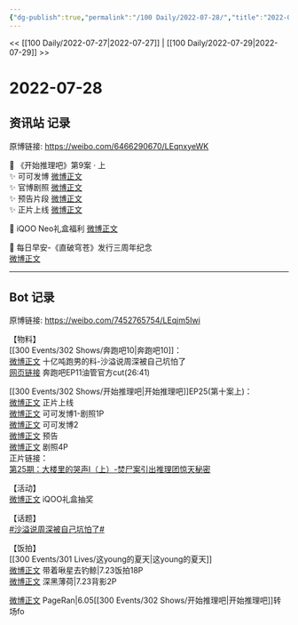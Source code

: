 ```yaml
---
{"dg-publish":true,"permalink":"/100 Daily/2022-07-28/","title":"2022-07-28","created":"2022-12-06T17:02:12.000+08:00","updated":"2023-01-09T17:24:39.446+08:00"}
---
```



<< [[100 Daily/2022-07-27\|2022-07-27]] | [[100 Daily/2022-07-29\|2022-07-29]] >>

# 2022-07-28

## 资讯站 记录

原博链接: https://weibo.com/6466290670/LEqnxyeWK

💫 《开始推理吧》第9案 · 上  
✨ 可可发博 [微博正文](https://m.weibo.cn/6466290670/4796150227667334)  
✨ 官博剧照 [微博正文](https://m.weibo.cn/6466290670/4796164703258895)  
✨ 预告片段 [微博正文](https://m.weibo.cn/6466290670/4796149901038250)  
✨ 正片上线 [微博正文](https://m.weibo.cn/6466290670/4796262429757950)

💫 iQOO Neo礼盒福利 [微博正文](https://m.weibo.cn/6466290670/4796340921697659)

💫 每日早安-《直破穹苍》发行三周年纪念  
[微博正文](https://m.weibo.cn/6466290670/4796116904970339)

---
## Bot 记录

原博链接: https://weibo.com/7452765754/LEqjm5Iwi

【物料】  
[[300 Events/302 Shows/奔跑吧10\|奔跑吧10]]：  
[微博正文](https://m.weibo.cn/5242381821/4796225037537189) 十亿吨跑男的料-沙溢说周深被自己坑怕了  
[网页链接](https://weibo.cn/sinaurl?u=https%3A%2F%2Fm.youtube.com%2Fwatch%3Fv%3DmE0NMqH4eqg) 奔跑吧EP11油管官方cut(26:41)

[[300 Events/302 Shows/开始推理吧\|开始推理吧]]EP25(第十案上)：  
[微博正文](https://m.weibo.cn/2162247381/4796259845541670) 正片上线  
[微博正文](https://m.weibo.cn/7736960489/4796145266853197) 可可发博1-剧照1P  
[微博正文](https://weibo.com/7736960489/LEoSTagKO) 可可发博2  
[微博正文](https://weibo.com/2162247381/LElb115Vh) 预告  
[微博正文](https://weibo.com/2162247381/LEllnoTTJ) 剧照4P  
正片链接：  
[第25期：大楼里的哭声Ⅰ（上）-焚尸案引出推理团惊天秘密](https://weibo.cn/sinaurl?u=http%3A%2F%2Fm.v.qq.com%2Fplay.html%3Fvid%3Dp0043oysbj8%26ptag%3D887)

【活动】  
[微博正文](https://weibo.com/6378846558/LEouQ78BN) iQOO礼盒抽奖

【话题】  
[#沙溢说周深被自己坑怕了#](https://s.weibo.com/weibo?q=%23%E6%B2%99%E6%BA%A2%E8%AF%B4%E5%91%A8%E6%B7%B1%E8%A2%AB%E8%87%AA%E5%B7%B1%E5%9D%91%E6%80%95%E4%BA%86%23)

【饭拍】  
[[300 Events/301 Lives/这young的夏天\|这young的夏天]]  
[微博正文](https://m.weibo.cn/3246571812/4796137464398891) 带着啾星去钓鲸|7.23饭拍18P  
[微博正文](https://m.weibo.cn/1055729542/4794572749671121) 深黑薄荷|7.23背影2P

[微博正文](https://m.weibo.cn/7633014126/4796167580555749) PageRan|6.05[[300 Events/302 Shows/开始推理吧\|开始推理吧]]转场fo
